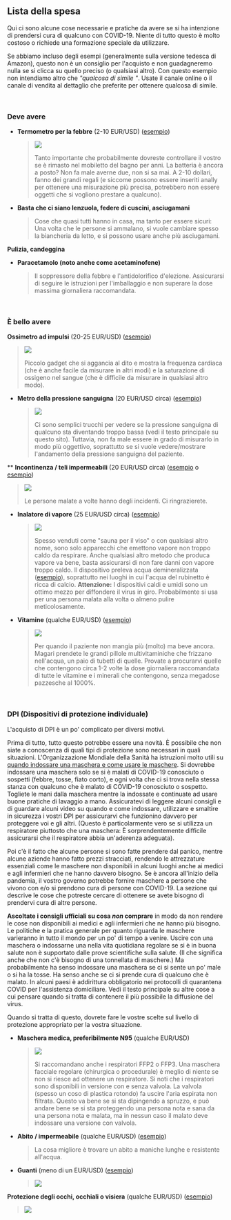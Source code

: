 ## Lista della spesa

Qui ci sono alcune cose necessarie e pratiche da avere se si ha intenzione di prendersi cura di qualcuno con COVID-19. Niente di tutto questo è molto costoso o richiede una formazione speciale da utilizzare. 

Se abbiamo incluso degli esempi (generalmente sulla versione tedesca di Amazon), questo non è un consiglio per l'acquisto e non guadagneremo nulla se si clicca su quello preciso (o qualsiasi altro). Con questo esempio non intendiamo altro che *"qualcosa di simile "*. Usate il canale online o il canale di vendita al dettaglio che preferite per ottenere qualcosa di simile. 

&nbsp;

### Deve avere

* **Termometro per la febbre** (2-10 EUR/USD) ([esempio](https://www.amazon.de/gp/product/B001NYHXYS))

   > ![](/images/thermometer.png)
   >
   > Tanto importante che probabilmente dovreste controllare il vostro se è rimasto nel mobiletto del bagno per anni. La batteria è ancora a posto? Non fa male averne due, non si sa mai. A 2-10 dollari, fanno dei grandi regali (e siccome possono essere inseriti anally per ottenere una misurazione più precisa, potrebbero non essere oggetti che si vogliono prestare a qualcuno).

* **Basta che ci siano lenzuola, federe di cuscini, asciugamani**
   
   > Cose che quasi tutti hanno in casa, ma tanto per essere sicuri: Una volta che le persone si ammalano, si vuole cambiare spesso la biancheria da letto, e si possono usare anche più asciugamani.
   
**Pulizia, candeggina**

* **Paracetamolo (noto anche come acetaminofene)**

  > Il soppressore della febbre e l'antidolorifico d'elezione. Assicurarsi di seguire le istruzioni per l'imballaggio e non superare la dose massima giornaliera raccomandata.

&nbsp;

### È bello avere

**Ossimetro ad impulsi** (20-25 EUR/USD) ([esempio](https://www.amazon.de/gp/product/B07P3ZS6L3))
   > ![](/images/pulse-oxi.png)
   >
   > Piccolo gadget che si aggancia al dito e mostra la frequenza cardiaca (che è anche facile da misurare in altri modi) e la saturazione di ossigeno nel sangue (che è difficile da misurare in qualsiasi altro modo).

* **Metro della pressione sanguigna** (20 EUR/USD circa) ([esempio](https://www.amazon.de/gp/product/B07KY867ZH))
   > ![](/images/blood-pressure.png)
   >
   > Ci sono semplici trucchi per vedere se la pressione sanguigna di qualcuno sta diventando troppo bassa (vedi il testo principale su questo sito). Tuttavia, non fa male essere in grado di misurarlo in modo più oggettivo, soprattutto se si vuole vedere/mostrare l'andamento della pressione sanguigna del paziente.

** **Incontinenza / teli impermeabili** (20 EUR/USD circa) ([esempio](https://www.amazon.de/Comfortcare-Inkontinenz-Bettw%C3%A4sche-waschbar-Blau/dp/B07W7CCQVG) o [esempio](https://www.amazon.de/Co-operative-Independent-Living-Bettdeckenbezug-wasserabweisend/dp/B00BJMA8X2))
   > ![](/images/sheet.png)
   >
   > Le persone malate a volte hanno degli incidenti. Ci ringrazierete.

* **Inalatore di vapore** (25 EUR/USD circa) ([esempio](https://www.amazon.de/gp/product/B07SNQH6CZ))
   > ![](/images/steam.png)
   >
   > Spesso venduti come "sauna per il viso" o con qualsiasi altro nome, sono solo apparecchi che emettono vapore non troppo caldo da respirare. Anche qualsiasi altro metodo che produca vapore va bene, basta assicurarsi di non fare danni con vapore troppo caldo. Il dispositivo preleva acqua demineralizzata ([esempio](https://www.amazon.de/gp/product/B07J5Y95MQ)), soprattutto nei luoghi in cui l'acqua del rubinetto è ricca di calcio. 
   > **Attenzione:** I dispositivi caldi e umidi sono un ottimo mezzo per diffondere il virus in giro. Probabilmente si usa per una persona malata alla volta o almeno pulire meticolosamente.

* **Vitamine** (qualche EUR/USD) ([esempio](https://www.amazon.de/dp/B07S63PCZK))
   > ![](/images/multi-vitamin.png)
   >
   > Per quando il paziente non mangia più (molto) ma beve ancora. Magari prendete le grandi pillole multivitaminiche che frizzano nell'acqua, un paio di tubetti di quelle. Provate a procurarvi quelle che contengono circa 1-2 volte la dose giornaliera raccomandata di tutte le vitamine e i minerali che contengono, senza megadose pazzesche al 1000%.

&nbsp;

### DPI (Dispositivi di protezione individuale)

L'acquisto di DPI è un po' complicato per diversi motivi.

Prima di tutto, tutto questo potrebbe essere una novità. È possibile che non siate a conoscenza di quali tipi di protezione sono necessari in quali situazioni. L'Organizzazione Mondiale della Sanità ha istruzioni molto utili su [quando indossare una maschera e come usare le maschere](https://www.who.int/emergencies/diseases/novel-coronavirus-2019/advice-for-public/when-and-how-to-use-masks). Si dovrebbe indossare una maschera solo se si è malati di COVID-19 conosciuto o sospetti (febbre, tosse, fiato corto), e ogni volta che ci si trova nella stessa stanza con qualcuno che è malato di COVID-19 conosciuto o sospetto. Togliete le mani dalla maschera mentre la indossate e continuate ad usare buone pratiche di lavaggio a mano. Assicuratevi di leggere alcuni consigli e di guardare alcuni video su quando e come indossare, utilizzare e smaltire in sicurezza i vostri DPI per assicurarvi che funzionino davvero per proteggere voi e gli altri. (Questo è particolarmente vero se si utilizza un respiratore piuttosto che una maschera: È sorprendentemente difficile assicurarsi che il respiratore abbia un'aderenza adeguata).

Poi c'è il fatto che alcune persone si sono fatte prendere dal panico, mentre alcune aziende hanno fatto prezzi stracciati, rendendo le attrezzature essenziali come le maschere non disponibili in alcuni luoghi anche ai medici e agli infermieri che ne hanno davvero bisogno. Se è ancora all'inizio della pandemia, il vostro governo potrebbe fornire maschere a persone che vivono con e/o si prendono cura di persone con COVID-19. La sezione qui descrive le cose che potreste cercare di ottenere se avete bisogno di prendervi cura di altre persone. 

**Ascoltate i consigli ufficiali su cosa *non* comprare** in modo da non rendere le cose non disponibili ai medici e agli infermieri che ne hanno più bisogno. Le politiche e la pratica generale per quanto riguarda le maschere varieranno in tutto il mondo per un po' di tempo a venire. Uscire con una maschera o indossarne una nella vita quotidiana regolare se si è in buona salute non è supportato dalle prove scientifiche sulla salute. (Il che significa anche che non c'è bisogno di una tonnellata di maschere.) Ma probabilmente ha senso indossare una maschera se ci si sente un po' male o si ha la tosse. Ha senso anche se ci si prende cura di qualcuno che è malato. In alcuni paesi è addirittura obbligatorio nei protocolli di quarantena COVID per l'assistenza domiciliare.  Vedi il testo principale su altre cose a cui pensare quando si tratta di contenere il più possibile la diffusione del virus.

Quando si tratta di questo, dovrete fare le vostre scelte sul livello di protezione appropriato per la vostra situazione. 

* **Maschera medica, preferibilmente N95** (qualche EUR/USD)
   > ![](/images/mask.png)
   >
   > Si raccomandano anche i respiratori FFP2 o FFP3. Una maschera facciale regolare (chirurgica o procedurale) è meglio di niente se non si riesce ad ottenere un respiratore. Si noti che i respiratori sono disponibili in versione con e senza valvola. La valvola (spesso un coso di plastica rotondo) fa uscire l'aria espirata non filtrata. Questo va bene se si sta dipingendo a spruzzo, e può andare bene se si sta proteggendo una persona nota e sana da una persona nota e malata, ma in nessun caso il malato deve indossare una versione con valvola. 

* **Abito / impermeabile** (qualche EUR/USD) ([esempio](https://www.amazon.de/dp/B07DFDFFRX))

   > La cosa migliore è trovare un abito a maniche lunghe e resistente all'acqua. 

* **Guanti** (meno di un EUR/USD) ([esempio](https://www.amazon.de/dp/B01LWJ80C7))
   > ![](/images/gloves.png)

**Protezione degli occhi, occhiali o visiera** (qualche EUR/USD) ([esempio](https://www.amazon.de/dp/B002THV25Y))
   > ![](/images/glasses.png)
   >